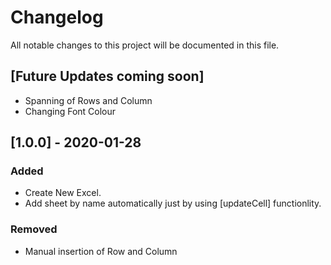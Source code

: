 # Changelog
All notable changes to this project will be documented in this file.


## [Future Updates coming soon]
- Spanning of Rows and Column
- Changing Font Colour

## [1.0.0] - 2020-01-28
### Added
- Create New Excel.
- Add sheet by name automatically just by using [updateCell] functionlity.

### Removed
- Manual insertion of Row and Column